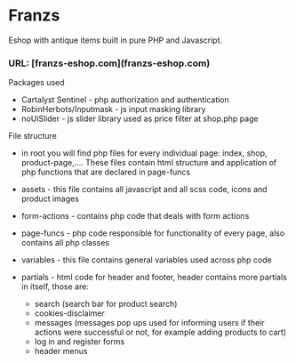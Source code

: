 # Franzs

Eshop with antique items built in pure PHP and Javascript.

<h3>URL: [franzs-eshop.com](franzs-eshop.com)</h3>

Packages used
- Cartalyst Sentinel - php authorization and authentication
- RobinHerbots/Inputmask - js input masking library
- noUiSlider - js slider library used as price filter at shop.php page

File structure

- in root you will find php files for every individual page: index, shop, product-page,.... These files contain html structure and application of php functions that are declared in page-funcs
- assets - this file contains all javascript and all scss code, icons and product images
- form-actions - contains php code that deals with form actions
- page-funcs - php code responsible for functionality of every page, also contains all php classes
- variables - this file contains general variables used across php code
- partials - html code for header and footer, header contains more partials in itself, those are:

    - search (search bar for product search)
    - cookies-disclaimer
    - messages (messages pop ups used for informing users if their actions were successful or not, for example adding products to cart)
    - log in and register forms
    - header menus
